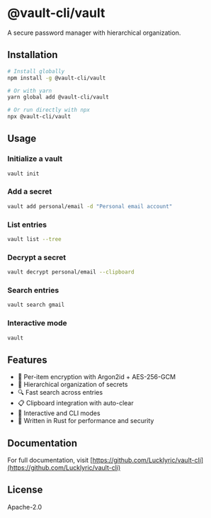 # @vault-cli/vault

A secure password manager with hierarchical organization.

## Installation

```bash
# Install globally
npm install -g @vault-cli/vault

# Or with yarn
yarn global add @vault-cli/vault

# Or run directly with npx
npx @vault-cli/vault
```

## Usage

### Initialize a vault

```bash
vault init
```

### Add a secret

```bash
vault add personal/email -d "Personal email account"
```

### List entries

```bash
vault list --tree
```

### Decrypt a secret

```bash
vault decrypt personal/email --clipboard
```

### Search entries

```bash
vault search gmail
```

### Interactive mode

```bash
vault
```

## Features

- 🔐 Per-item encryption with Argon2id + AES-256-GCM
- 📁 Hierarchical organization of secrets
- 🔍 Fast search across entries
- 📋 Clipboard integration with auto-clear
- 🚀 Interactive and CLI modes
- 🦀 Written in Rust for performance and security

## Documentation

For full documentation, visit [https://github.com/Lucklyric/vault-cli](https://github.com/Lucklyric/vault-cli)

## License

Apache-2.0